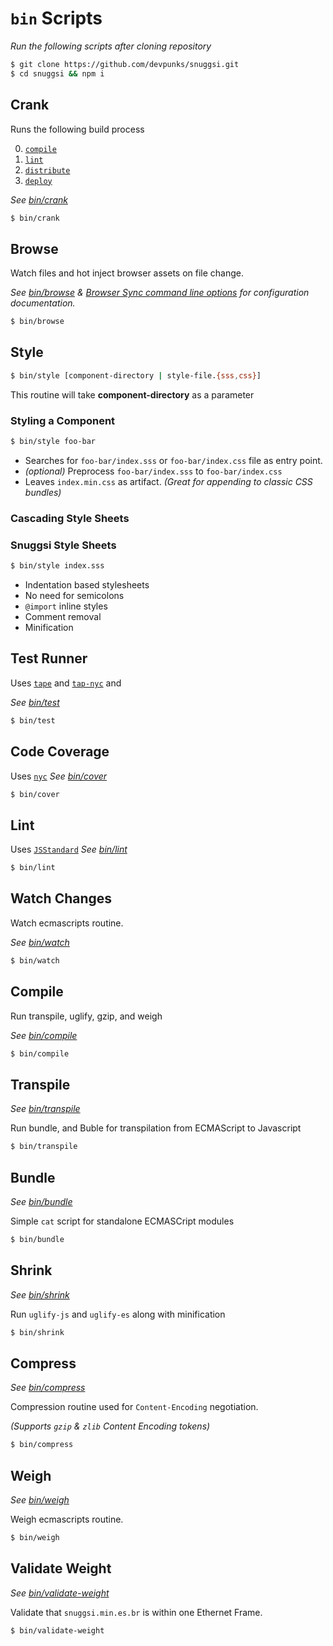 # `bin` Scripts

_Run the following scripts after cloning repository_

```bash
$ git clone https://github.com/devpunks/snuggsi.git
$ cd snuggsi && npm i
```


## Crank
Runs the following build process

  0. [`compile`](#compile)
  1. [`lint`](#lint)
  2. [`distribute`](#distribute)
  3. [`deploy`](#deploy)

_See [bin/crank](crank)_
```bash
$ bin/crank
```


## Browse
Watch files and hot inject browser assets on file change.

_See [bin/browse](browse)
&amp; [Browser Sync command line options](https://www.browsersync.io/docs/options) for configuration documentation._

```bash
$ bin/browse
```


## Style
```bash
$ bin/style [component-directory | style-file.{sss,css}]
```

This routine will take **component-directory** as a parameter

### Styling a Component
```bash
$ bin/style foo-bar
```

  - Searches for `foo-bar/index.sss` or `foo-bar/index.css` file as entry point.
  - _(optional)_ Preprocess `foo-bar/index.sss` to `foo-bar/index.css`
  - Leaves `index.min.css` as artifact. _(Great for appending to classic CSS bundles)_


### Cascading Style Sheets


### Snuggsi Style Sheets
```bash
$ bin/style index.sss
```

  - Indentation based stylesheets
  - No need for semicolons
  - `@import` inline styles
  - Comment removal
  - Minification


## Test Runner

Uses
[`tape`](https://github.com/substack/tape)
and
[`tap-nyc`](https://github.com/MegaArman/tap-nyc)
and

_See [bin/test](test)_

```bash
$ bin/test
```


## Code Coverage

Uses
[`nyc`](https://github.com/istanbuljs/nyc)
_See [bin/cover](cover)_

```bash
$ bin/cover
```


## Lint

Uses
[`JSStandard`](https://github.com/feross/standard)
_See [bin/lint](lint)_

```bash
$ bin/lint
```


## Watch Changes
Watch ecmascripts routine.

_See [bin/watch](watch)_

```bash
$ bin/watch
```


## Compile
Run transpile, uglify, gzip, and weigh

_See [bin/compile](compile)_

```bash
$ bin/compile
```


## Transpile

_See [bin/transpile](transpile)_

Run bundle, and Buble for transpilation from ECMAScript to Javascript
```bash
$ bin/transpile
```


## Bundle

_See [bin/bundle](bundle)_

Simple `cat` script for standalone ECMASCript modules
```bash
$ bin/bundle
```


## Shrink

_See [bin/shrink](shrink)_

Run `uglify-js` and `uglify-es` along with minification
```bash
$ bin/shrink
```


## Compress

_See [bin/compress](compress)_

Compression routine used for `Content-Encoding`
negotiation.

_(Supports `gzip` & `zlib` Content Encoding tokens)_
```bash
$ bin/compress
```


## Weigh

_See [bin/weigh](weigh)_

Weigh ecmascripts routine.
```bash
$ bin/weigh
```


## Validate Weight

_See [bin/validate-weight](validate-weight)_

Validate that `snuggsi.min.es.br` is within one Ethernet Frame.

```bash
$ bin/validate-weight
```
